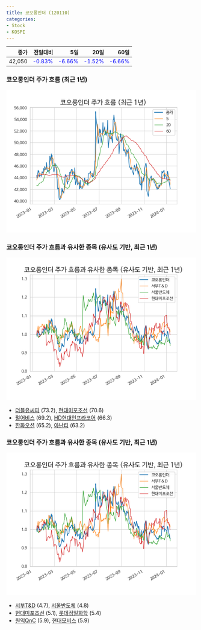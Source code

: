 ```yaml
---
title: 코오롱인더 (120110)
categories:
- Stock
- KOSPI
---
```


|종가|전일대비|5일|20일|60일|
|---:|-------:|--:|---:|---:|
|42,050|<span style="color: blue">-0.83%</span>|<span style="color: blue">-6.66%</span>|<span style="color: blue">-1.52%</span>|<span style="color: blue">-6.66%</span>|

<!-- more -->
### 코오롱인더 주가 흐름 (최근 1년)
![120110](/assets/images/stock/120110.png)


### 코오롱인더 주가 흐름과 유사한 종목 (유사도 기반, 최근 1년)
![120110](/assets/images/stock/120110_sim.png)

- [더블유씨피](/393890/) (73.2), [현대미포조선](/010620/) (70.6)
- [펄어비스](/263750/) (69.2), [HD현대인프라코어](/042670/) (66.3)
- [한화오션](/042660/) (65.2), [아난티](/025980/) (63.2)


### 코오롱인더 주가 흐름과 유사한 종목 (유사도 기반, 최근 1년)
![120110](/assets/images/stock/120110_sim.png)

- [서부T&D](/006730/) (4.7), [서울반도체](/046890/) (4.8)
- [현대미포조선](/010620/) (5.1), [롯데정밀화학](/004000/) (5.4)
- [원익QnC](/074600/) (5.9), [현대모비스](/012330/) (5.9)